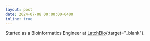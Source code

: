 ```yaml
---
layout: post
date: 2024-07-08 00:00:00-0400
inline: true
---
```



Started as a Bioinformatics Engineer at [LatchBio](https://latch.bio){:target="_blank"}. 
